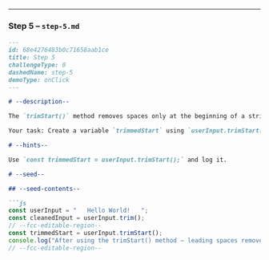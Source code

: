 
---

### Step 5 – `step-5.md`

```md
---
id: 68e4276483b0c71658aab1ce
title: Step 5
challengeType: 0
dashedName: step-5
demoType: onClick
---

# --description--

The `trimStart()` method removes spaces only at the beginning of a string.  

Your task: Create a variable `trimmedStart` using `userInput.trimStart()` and log it to show leading spaces removed.

# --hints--

Use `const trimmedStart = userInput.trimStart();` and log it.

# --seed--

## --seed-contents--

```js
const userInput = "   Hello World!   ";
const cleanedInput = userInput.trim();
// --fcc-editable-region--
const trimmedStart = userInput.trimStart();
console.log("After using the trimStart() method — leading spaces removed:", trimmedStart);
// --fcc-editable-region--
```